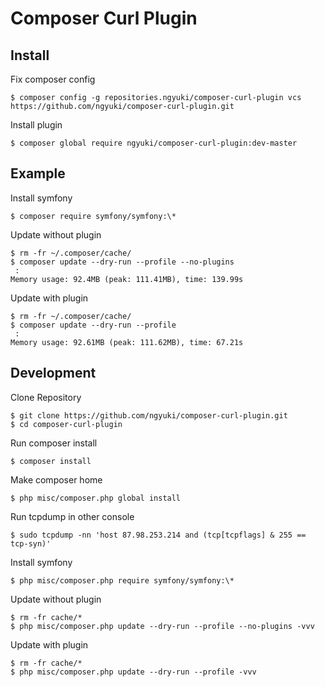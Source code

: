 # Composer Curl Plugin

## Install

Fix composer config

```console
$ composer config -g repositories.ngyuki/composer-curl-plugin vcs https://github.com/ngyuki/composer-curl-plugin.git
```

Install plugin 

```
$ composer global require ngyuki/composer-curl-plugin:dev-master  
```

## Example

Install symfony

```console
$ composer require symfony/symfony:\*
```

Update without plugin

```console
$ rm -fr ~/.composer/cache/
$ composer update --dry-run --profile --no-plugins
 :
Memory usage: 92.4MB (peak: 111.41MB), time: 139.99s
```

Update with plugin

```console
$ rm -fr ~/.composer/cache/
$ composer update --dry-run --profile
 :
Memory usage: 92.61MB (peak: 111.62MB), time: 67.21s
```

## Development

Clone Repository

```console
$ git clone https://github.com/ngyuki/composer-curl-plugin.git
$ cd composer-curl-plugin
```

Run composer install

```console
$ composer install
```

Make composer home

```console
$ php misc/composer.php global install
```

Run tcpdump in other console

```console
$ sudo tcpdump -nn 'host 87.98.253.214 and (tcp[tcpflags] & 255 == tcp-syn)'
```

Install symfony

```console
$ php misc/composer.php require symfony/symfony:\*
```

Update without plugin

```console
$ rm -fr cache/*
$ php misc/composer.php update --dry-run --profile --no-plugins -vvv
```

Update with plugin

```console
$ rm -fr cache/*
$ php misc/composer.php update --dry-run --profile -vvv
```
